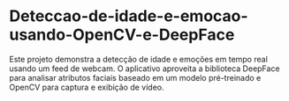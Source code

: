 # Deteccao-de-idade-e-emocao-usando-OpenCV-e-DeepFace
Este projeto demonstra a detecção de idade e emoções em tempo real usando um feed de webcam. O aplicativo aproveita a biblioteca DeepFace para analisar atributos faciais baseado em um modelo pré-treinado e OpenCV para captura e exibição de vídeo.
